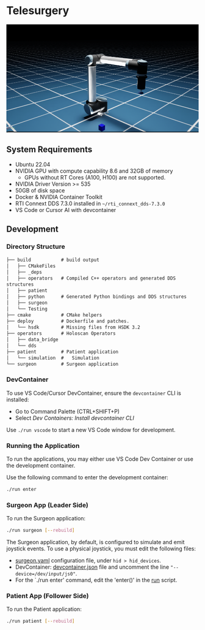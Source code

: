 # Telesurgery

![image](../../docs/source/telesurgery.png)

## System Requirements

- Ubuntu 22.04
- NVIDIA GPU with compute capability 8.6 and 32GB of memory
    - GPUs without RT Cores (A100, H100) are not supported.
- NVIDIA Driver Version >= 535
- 50GB of disk space
- Docker & NVIDIA Container Toolkit
- RTI Connext DDS 7.3.0 installed in `~/rti_connext_dds-7.3.0`
- VS Code or Cursor AI with devcontainer

## Development

### Directory Structure

```
├── build           # build output
│   ├── CMakeFiles
│   ├── _deps
│   ├── operators   # Compiled C++ operators and generated DDS structures
│   ├── patient
│   ├── python      # Generated Python bindings and DDS structures
│   ├── surgeon
│   └── Testing
├── cmake           # CMake helpers
├── deploy          # Dockerfile and patches.
│   └── hsdk        # Missing files from HSDK 3.2
├── operators       # Holoscan Operators
│   ├── data_bridge
│   └── dds
├── patient         # Patient application
│   └── simulation  #   Simulation
└── surgeon         # Surgeon application
```

### DevContainer

To use VS Code/Cursor DevContainer, ensure the `devcontainer` CLI is installed:
- Go to Command Palette (CTRL+SHIFT+P)
- Select *Dev Containers: Install devcontainer CLI*

Use `./run vscode` to start a new VS Code window for development.

### Running the Application

To run the applications, you may either use VS Code Dev Container or use the development container.

Use the following command to enter the development container:

```bash
./run enter
```

### Surgeon App (Leader Side)

To run the Surgeon application:

```bash
./run surgeon [--rebuild]
```

The Surgeon application, by default, is configured to simulate and emit joystick events.
To use a physical joystick, you must edit the following files:

- [surgeon.yaml](./surgeon/surgeon.yaml) configuration file, under `hid > hid_devices`.
- DevContainer: [devcontainer.json](.devcontainer/devcontainer.json) file and uncomment the line `"--device=/dev/input/js0"`.
- For the `./run enter' command, edit the 'enter()' in the [run](./run) script.

### Patient App (Follower Side)

To run the Patient application:

```bash
./run patient [--rebuild]
```

